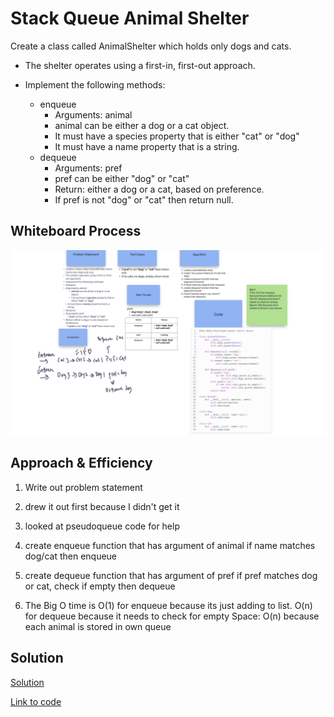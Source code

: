 # Stack Queue Animal Shelter

Create a class called AnimalShelter which holds only dogs and cats.

- The shelter operates using a first-in, first-out approach.
- Implement the following methods:

  - enqueue
    - Arguments: animal
    - animal can be either a dog or a cat object.
    - It must have a species property that is either "cat" or "dog"
    - It must have a name property that is a string.
  - dequeue
    - Arguments: pref
    - pref can be either "dog" or "cat"
    - Return: either a dog or a cat, based on preference.
    - If pref is not "dog" or "cat" then return null.

## Whiteboard Process

  <!-- Embedded whiteboard image -->

  ![Whiteboard Image](whiteboard12.png)

## Approach & Efficiency

  1. Write out problem statement
  2. drew it out first because I didn't get it
  3. looked at pseudoqueue code for help
  4. create enqueue function that has argument of animal if name matches dog/cat then enqueue
  5. create dequeue function that has argument of pref if pref matches dog or cat, check if empty then dequeue

  6. The Big O time is O(1) for enqueue because its just adding to list. O(n) for dequeue because it needs to check for empty Space: O(n) because each animal is stored in own queue

## Solution

[Solution](../../code_challenges/stack_queue_animal_shelter.py)

  [Link to code](https://replit.com/@XinDeng/code-challenges-401)
